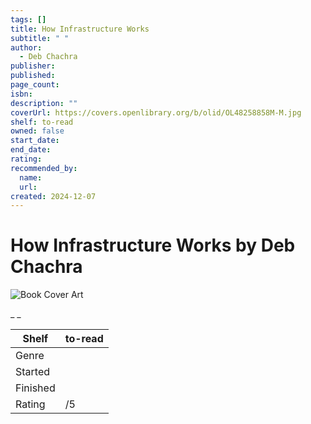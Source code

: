 ```yaml
---
tags: []
title: How Infrastructure Works
subtitle: " "
author:
  - Deb Chachra
publisher:
published:
page_count:
isbn:
description: ""
coverUrl: https://covers.openlibrary.org/b/olid/OL48258858M-M.jpg
shelf: to-read
owned: false
start_date:
end_date:
rating:
recommended_by:
  name:
  url:
created: 2024-12-07
---
```


# How Infrastructure Works by Deb Chachra

![Book Cover Art](https://covers.openlibrary.org/b/olid/OL48258858M-M.jpg)

_ _

| Shelf | to-read |
| --- | --- |
| Genre |  |
| Started |  |
| Finished |  |
| Rating | /5 |
